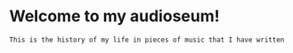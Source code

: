 # Welcome to my audioseum!

`This is the history of my life in pieces of music that I have written`
